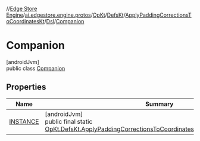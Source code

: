 //[Edge Store Engine](../../../../../../../index.md)/[ai.edgestore.engine.protos](../../../../../index.md)/[OpKt](../../../../index.md)/[DefsKt](../../../index.md)/[ApplyPaddingCorrectionsToCoordinatesKt](../../index.md)/[Dsl](../index.md)/[Companion](index.md)

# Companion

[androidJvm]\
public class [Companion](index.md)

## Properties

| Name | Summary |
|---|---|
| [INSTANCE](index.md#1665027480%2FProperties%2F-89531115) | [androidJvm]<br>public final static [OpKt.DefsKt.ApplyPaddingCorrectionsToCoordinatesKt.Dsl.Companion](index.md)[INSTANCE](index.md#1665027480%2FProperties%2F-89531115) |
